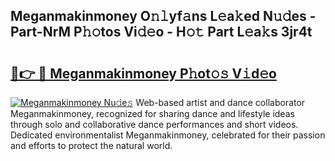 ## Meganmakinmoney O𝚗𝚕yf𝚊ns L𝚎a𝚔ed N𝚞𝚍es - Part-NrM P𝚑𝚘tos Vi𝚍𝚎o - H𝚘𝚝 Part L𝚎a𝚔s 3jr4t

# <h2><a href="http://kf5bbvo.oniu.top/?m=Meganmakinmoney">🔗👉 🔴 Meganmakinmoney P𝚑ot𝚘𝚜 V𝚒d𝚎o</a></h2>

[![Meganmakinmoney Nu𝚍e𝚜](https://i.imgur.com/0qMVB7G.gif)](http://kf5bbvo.oniu.top/?m=Meganmakinmoney)
Web-based artist and dance collaborator Meganmakinmoney, recognized for sharing dance and lifestyle ideas through solo and collaborative dance performances and short videos. Dedicated environmentalist Meganmakinmoney, celebrated for their passion and efforts to protect the natural world.  
